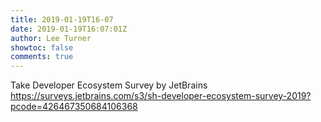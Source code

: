 ```yaml
---
title: 2019-01-19T16-07
date: 2019-01-19T16:07:01Z
author: Lee Turner
showtoc: false
comments: true
---
```


Take Developer Ecosystem Survey by JetBrains https://surveys.jetbrains.com/s3/sh-developer-ecosystem-survey-2019?pcode=426467350684106368


